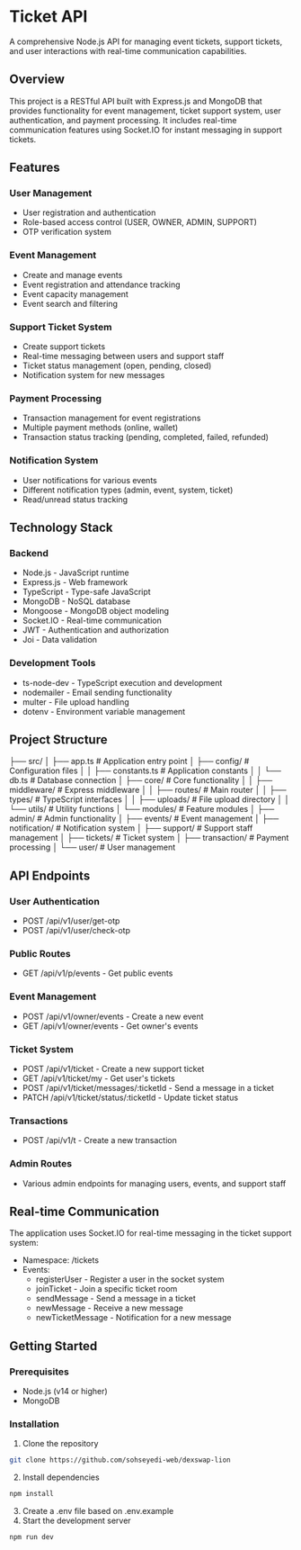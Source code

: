 # Ticket API

A comprehensive Node.js API for managing event tickets, support tickets, and user interactions with real-time communication capabilities.

## Overview

This project is a RESTful API built with Express.js and MongoDB that provides functionality for event management, ticket support system, user authentication, and payment processing. It includes real-time communication features using Socket.IO for instant messaging in support tickets.

## Features

### User Management

- User registration and authentication
- Role-based access control (USER, OWNER, ADMIN, SUPPORT)
- OTP verification system

### Event Management

- Create and manage events
- Event registration and attendance tracking
- Event capacity management
- Event search and filtering

### Support Ticket System

- Create support tickets
- Real-time messaging between users and support staff
- Ticket status management (open, pending, closed)
- Notification system for new messages

### Payment Processing

- Transaction management for event registrations
- Multiple payment methods (online, wallet)
- Transaction status tracking (pending, completed, failed, refunded)

### Notification System

- User notifications for various events
- Different notification types (admin, event, system, ticket)
- Read/unread status tracking

## Technology Stack

### Backend

- Node.js - JavaScript runtime
- Express.js - Web framework
- TypeScript - Type-safe JavaScript
- MongoDB - NoSQL database
- Mongoose - MongoDB object modeling
- Socket.IO - Real-time communication
- JWT - Authentication and authorization
- Joi - Data validation

### Development Tools

- ts-node-dev - TypeScript execution and development
- nodemailer - Email sending functionality
- multer - File upload handling
- dotenv - Environment variable management

## Project Structure

├── src/
│ ├── app.ts # Application entry point
│ ├── config/ # Configuration files
│ │ ├── constants.ts # Application constants
│ │ └── db.ts # Database connection
│ ├── core/ # Core functionality
│ │ ├── middleware/ # Express middleware
│ │ ├── routes/ # Main router
│ │ ├── types/ # TypeScript interfaces
│ │ ├── uploads/ # File upload directory
│ │ └── utils/ # Utility functions
│ └── modules/ # Feature modules
│ ├── admin/ # Admin functionality
│ ├── events/ # Event management
│ ├── notification/ # Notification system
│ ├── support/ # Support staff management
│ ├── tickets/ # Ticket system
│ ├── transaction/ # Payment processing
│ └── user/ # User management

## API Endpoints

### User Authentication

- POST /api/v1/user/get-otp
- POST /api/v1/user/check-otp

### Public Routes

- GET /api/v1/p/events - Get public events

### Event Management

- POST /api/v1/owner/events - Create a new event
- GET /api/v1/owner/events - Get owner's events

### Ticket System

- POST /api/v1/ticket - Create a new support ticket
- GET /api/v1/ticket/my - Get user's tickets
- POST /api/v1/ticket/messages/:ticketId - Send a message in a ticket
- PATCH /api/v1/ticket/status/:ticketId - Update ticket status

### Transactions

- POST /api/v1/t - Create a new transaction

### Admin Routes

- Various admin endpoints for managing users, events, and support staff

## Real-time Communication

The application uses Socket.IO for real-time messaging in the ticket support system:

- Namespace: /tickets
- Events:
  - registerUser - Register a user in the socket system
  - joinTicket - Join a specific ticket room
  - sendMessage - Send a message in a ticket
  - newMessage - Receive a new message
  - newTicketMessage - Notification for a new message

## Getting Started

### Prerequisites

- Node.js (v14 or higher)
- MongoDB

### Installation

1. Clone the repository

```bash
git clone https://github.com/sohseyedi-web/dexswap-lion
```

2. Install dependencies

```bash
npm install
```

3. Create a .env file based on .env.example
4. Start the development server

```bash
npm run dev
```
